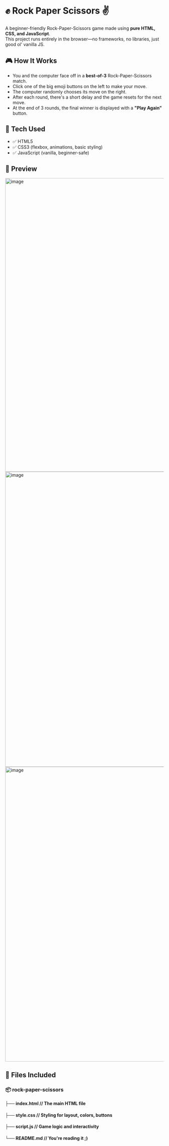 # ✊ Rock Paper Scissors ✌️

A beginner-friendly Rock-Paper-Scissors game made using **pure HTML, CSS, and JavaScript**.  
This project runs entirely in the browser—no frameworks, no libraries, just good ol' vanilla JS.

## 🎮 How It Works

- You and the computer face off in a **best-of-3** Rock-Paper-Scissors match.
- Click one of the big emoji buttons on the left to make your move.
- The computer randomly chooses its move on the right.
- After each round, there's a short delay and the game resets for the next move.
- At the end of 3 rounds, the final winner is displayed with a **"Play Again"** button.

## 🧠 Tech Used

- ✅ HTML5
- ✅ CSS3 (flexbox, animations, basic styling)
- ✅ JavaScript (vanilla, beginner-safe)

## 📸 Preview

<img width="1919" height="929" alt="image" src="https://github.com/user-attachments/assets/274f8274-ba6f-4773-a741-3fbc8f9b2a74" />
<img width="1917" height="934" alt="image" src="https://github.com/user-attachments/assets/306b2297-62a2-4dfd-a5b0-44cac0feecfb" />
<img width="1918" height="933" alt="image" src="https://github.com/user-attachments/assets/87180ce0-6732-4294-b723-2d91f9e94648" />



## 📁 Files Included
### 📦 rock-paper-scissors
#### ├── index.html // The main HTML file
#### ├── style.css // Styling for layout, colors, buttons
#### ├── script.js // Game logic and interactivity
#### └── README.md // You're reading it ;)

